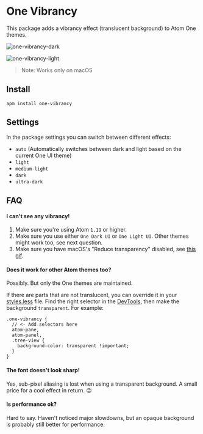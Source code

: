 # One Vibrancy

This package adds a vibrancy effect (translucent background) to Atom One themes.

![one-vibrancy-dark](https://user-images.githubusercontent.com/378023/27769700-ecd344e8-5f6a-11e7-95b0-fb7eb53672b8.png)

![one-vibrancy-light](https://user-images.githubusercontent.com/378023/27769701-ecd46ef4-5f6a-11e7-9643-0078ea2862e5.png)

> Note: Works only on macOS


## Install

```
apm install one-vibrancy
```

## Settings

In the package settings you can switch between different effects:

- `auto` (Automatically switches between dark and light based on the current One UI theme)
- `light`
- `medium-light`
- `dark`
- `ultra-dark`


## FAQ

#### I can't see any vibrancy!

1. Make sure you're using Atom `1.19` or higher.
2. Make sure you use either `One Dark UI` or `One Light UI`. Other themes might work too, see next question.
3. Make sure you have macOS's "Reduce transparency" disabled, see [this gif](https://github.com/simurai/one-vibrancy/issues/7#issuecomment-319578317).

#### Does it work for other Atom themes too?

Possibly. But only the One themes are maintained.

If there are parts that are not translucent, you can override it in your [styles.less](http://flight-manual.atom.io/using-atom/sections/basic-customization/#style-tweaks) file. Find the right selector in the [DevTools](http://flight-manual.atom.io/hacking-atom/sections/creating-a-theme/#developer-tools), then make the background `transparent`. For example:

```less
.one-vibrancy {
  // <- Add selectors here
  atom-pane,
  atom-panel,
  .tree-view {
    background-color: transparent !important;
  }
}
```

#### The font doesn't look sharp!

Yes, sub-pixel aliasing is lost when using a transparent background. A small price for a cool effect in return. 😉


#### Is performance ok?

Hard to say. Haven't noticed major slowdowns, but an opaque background is probably still better for performance.
